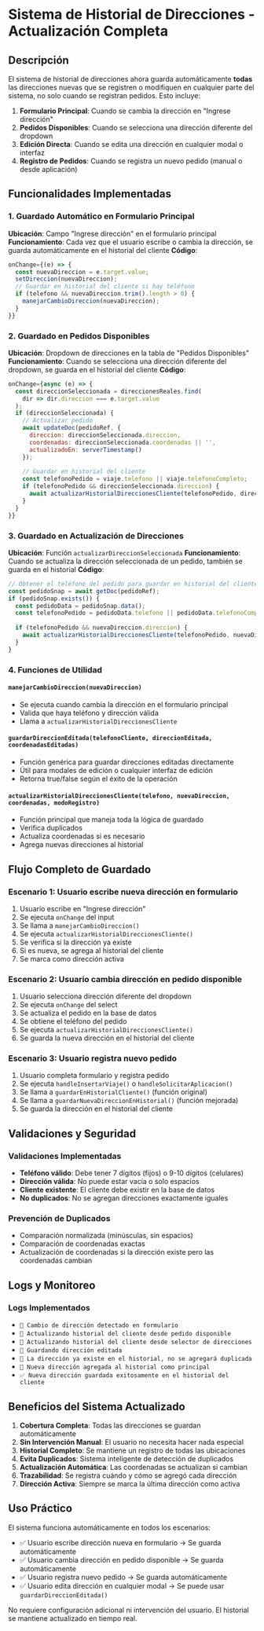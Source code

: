 # Sistema de Historial de Direcciones - Actualización Completa

## Descripción
El sistema de historial de direcciones ahora guarda automáticamente **todas** las direcciones nuevas que se registren o modifiquen en cualquier parte del sistema, no solo cuando se registran pedidos. Esto incluye:

1. **Formulario Principal**: Cuando se cambia la dirección en "Ingrese dirección"
2. **Pedidos Disponibles**: Cuando se selecciona una dirección diferente del dropdown
3. **Edición Directa**: Cuando se edita una dirección en cualquier modal o interfaz
4. **Registro de Pedidos**: Cuando se registra un nuevo pedido (manual o desde aplicación)

## Funcionalidades Implementadas

### 1. Guardado Automático en Formulario Principal
**Ubicación**: Campo "Ingrese dirección" en el formulario principal
**Funcionamiento**: Cada vez que el usuario escribe o cambia la dirección, se guarda automáticamente en el historial del cliente
**Código**:
```javascript
onChange={(e) => {
  const nuevaDireccion = e.target.value;
  setDireccion(nuevaDireccion);
  // Guardar en historial del cliente si hay teléfono
  if (telefono && nuevaDireccion.trim().length > 0) {
    manejarCambioDireccion(nuevaDireccion);
  }
}}
```

### 2. Guardado en Pedidos Disponibles
**Ubicación**: Dropdown de direcciones en la tabla de "Pedidos Disponibles"
**Funcionamiento**: Cuando se selecciona una dirección diferente del dropdown, se guarda en el historial del cliente
**Código**:
```javascript
onChange={async (e) => {
  const direccionSeleccionada = direccionesReales.find(
    dir => dir.direccion === e.target.value
  );
  if (direccionSeleccionada) {
    // Actualizar pedido
    await updateDoc(pedidoRef, {
      direccion: direccionSeleccionada.direccion,
      coordenadas: direccionSeleccionada.coordenadas || '',
      actualizadoEn: serverTimestamp()
    });
    
    // Guardar en historial del cliente
    const telefonoPedido = viaje.telefono || viaje.telefonoCompleto;
    if (telefonoPedido && direccionSeleccionada.direccion) {
      await actualizarHistorialDireccionesCliente(telefonoPedido, direccionSeleccionada.direccion, direccionSeleccionada.coordenadas, 'manual');
    }
  }
}}
```

### 3. Guardado en Actualización de Direcciones
**Ubicación**: Función `actualizarDireccionSeleccionada`
**Funcionamiento**: Cuando se actualiza la dirección seleccionada de un pedido, también se guarda en el historial
**Código**:
```javascript
// Obtener el teléfono del pedido para guardar en historial del cliente
const pedidoSnap = await getDoc(pedidoRef);
if (pedidoSnap.exists()) {
  const pedidoData = pedidoSnap.data();
  const telefonoPedido = pedidoData.telefono || pedidoData.telefonoCompleto;
  
  if (telefonoPedido && nuevaDireccion.direccion) {
    await actualizarHistorialDireccionesCliente(telefonoPedido, nuevaDireccion.direccion, nuevaDireccion.coordenadas, 'manual');
  }
}
```

### 4. Funciones de Utilidad

#### `manejarCambioDireccion(nuevaDireccion)`
- Se ejecuta cuando cambia la dirección en el formulario principal
- Valida que haya teléfono y dirección válida
- Llama a `actualizarHistorialDireccionesCliente`

#### `guardarDireccionEditada(telefonoCliente, direccionEditada, coordenadasEditadas)`
- Función genérica para guardar direcciones editadas directamente
- Útil para modales de edición o cualquier interfaz de edición
- Retorna true/false según el éxito de la operación

#### `actualizarHistorialDireccionesCliente(telefono, nuevaDireccion, coordenadas, modoRegistro)`
- Función principal que maneja toda la lógica de guardado
- Verifica duplicados
- Actualiza coordenadas si es necesario
- Agrega nuevas direcciones al historial

## Flujo Completo de Guardado

### Escenario 1: Usuario escribe nueva dirección en formulario
1. Usuario escribe en "Ingrese dirección"
2. Se ejecuta `onChange` del input
3. Se llama a `manejarCambioDireccion()`
4. Se ejecuta `actualizarHistorialDireccionesCliente()`
5. Se verifica si la dirección ya existe
6. Si es nueva, se agrega al historial del cliente
7. Se marca como dirección activa

### Escenario 2: Usuario cambia dirección en pedido disponible
1. Usuario selecciona dirección diferente del dropdown
2. Se ejecuta `onChange` del select
3. Se actualiza el pedido en la base de datos
4. Se obtiene el teléfono del pedido
5. Se ejecuta `actualizarHistorialDireccionesCliente()`
6. Se guarda la nueva dirección en el historial del cliente

### Escenario 3: Usuario registra nuevo pedido
1. Usuario completa formulario y registra pedido
2. Se ejecuta `handleInsertarViaje()` o `handleSolicitarAplicacion()`
3. Se llama a `guardarEnHistorialCliente()` (función original)
4. Se llama a `guardarNuevaDireccionEnHistorial()` (función mejorada)
5. Se guarda la dirección en el historial del cliente

## Validaciones y Seguridad

### Validaciones Implementadas
- **Teléfono válido**: Debe tener 7 dígitos (fijos) o 9-10 dígitos (celulares)
- **Dirección válida**: No puede estar vacía o solo espacios
- **Cliente existente**: El cliente debe existir en la base de datos
- **No duplicados**: No se agregan direcciones exactamente iguales

### Prevención de Duplicados
- Comparación normalizada (minúsculas, sin espacios)
- Comparación de coordenadas exactas
- Actualización de coordenadas si la dirección existe pero las coordenadas cambian

## Logs y Monitoreo

### Logs Implementados
- `📍 Cambio de dirección detectado en formulario`
- `📍 Actualizando historial del cliente desde pedido disponible`
- `📍 Actualizando historial del cliente desde selector de direcciones`
- `📍 Guardando dirección editada`
- `📍 La dirección ya existe en el historial, no se agregará duplicada`
- `📍 Nueva dirección agregada al historial como principal`
- `✅ Nueva dirección guardada exitosamente en el historial del cliente`

## Beneficios del Sistema Actualizado

1. **Cobertura Completa**: Todas las direcciones se guardan automáticamente
2. **Sin Intervención Manual**: El usuario no necesita hacer nada especial
3. **Historial Completo**: Se mantiene un registro de todas las ubicaciones
4. **Evita Duplicados**: Sistema inteligente de detección de duplicados
5. **Actualización Automática**: Las coordenadas se actualizan si cambian
6. **Trazabilidad**: Se registra cuándo y cómo se agregó cada dirección
7. **Dirección Activa**: Siempre se marca la última dirección como activa

## Uso Práctico

El sistema funciona automáticamente en todos los escenarios:
- ✅ Usuario escribe dirección nueva en formulario → Se guarda automáticamente
- ✅ Usuario cambia dirección en pedido disponible → Se guarda automáticamente  
- ✅ Usuario registra nuevo pedido → Se guarda automáticamente
- ✅ Usuario edita dirección en cualquier modal → Se puede usar `guardarDireccionEditada()`

No requiere configuración adicional ni intervención del usuario. El historial se mantiene actualizado en tiempo real.
